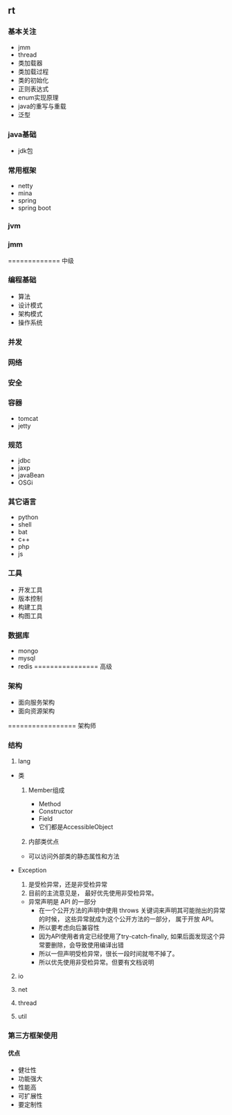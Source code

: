 ## rt

### 基本关注
 * jmm
 * thread
 * 类加载器
 * 类加载过程
 * 类的初始化
 * 正则表达式
 * enum实现原理
 * java的重写与重载
 * 泛型
 

### java基础
 * jdk包
 
### 常用框架
 * netty
 * mina
 * spring
 * spring boot
 
### jvm

### jmm
 
============= 中级 

### 编程基础
 * 算法
 * 设计模式
 * 架构模式
 * 操作系统
 
### 并发

### 网络

### 安全

### 容器
 * tomcat 
 * jetty
 
### 规范
 * jdbc
 * jaxp
 * javaBean
 * OSGi

### 其它语言
 * python
 * shell
 * bat
 * c++
 * php
 * js

### 工具
 * 开发工具
 * 版本控制
 * 构建工具
 * 构图工具
 
### 数据库
 * mongo
 * mysql
 * redis
 ================ 高级
 

### 架构
 * 面向服务架构
 * 面向资源架构
 
================= 架构师
 

### 结构
 1. lang
   * 类
     1. Member组成
        * Method
        * Constructor
        * Field
        * 它们都是AccessibleObject
        
      2. 内部类优点
        * 可以访问外部类的静态属性和方法 
        
   * Exception
      1. 是受检异常，还是非受检异常
      2. 目前的主流意见是， 最好优先使用非受检异常。
        * 异常声明是 API 的一部分
          + 在一个公开方法的声明中使用 throws 关键词来声明其可能抛出的异常的时候， 这些异常就成为这个公开方法的一部分， 属于开放 API。
          + 所以要考虑向后兼容性
          + 因为API使用者肯定已经使用了try-catch-finally, 如果后面发现这个异常要删除，会导致使用编译出错
          + 所以一但声明受检异常，很长一段时间就甩不掉了。
          + 所以优先使用非受检异常。但要有文档说明
 2. io
 
 3. net
 
 4. thread
 
 5. util
 
### 第三方框架使用
 
#### 优点
 * 健壮性
 * 功能强大
 * 性能高
 * 可扩展性
 * 要定制性